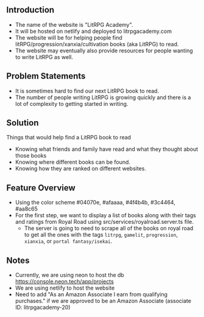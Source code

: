 ## Introduction
* The name of the website is "LitRPG Academy".
* It will be hosted on netlify and deployed to litrpgacademy.com
* The website will be for helping people find litRPG/progression/xanxia/cultivation books (aka LitRPG) to read.
* The website may eventually also provide resources for people wanting to write LitRPG as well.

## Problem Statements
* It is sometimes hard to find our next LitRPG book to read.
* The number of people writing LitRPG is growing quickly and there is a lot of complexity to getting started in writing.

## Solution
Things that would help find a LitRPG book to read
* Knowing what friends and family have read and what they thought about those books
* Knowing where different books can be found.
* Knowing how they are ranked on different websites.

## Feature Overview
* Using the color scheme #04070e, #afaaaa, #4f4b4b, #3c4464, #aa8c65
* For the first step, we want to display a list of books along with their tags and ratings from Royal Road using src/services/royalroad.server.ts file.
  * The server is going to need to scrape all of the books on royal road to get all the ones with the tags `litrpg`, `gamelit`, `progression`, `xianxia`, or `portal fantasy/isekai`.

## Notes
* Currently, we are using neon to host the db https://console.neon.tech/app/projects
* We are using netlify to host the website
* Need to add "As an Amazon Associate I earn from qualifying purchases." if we are approved to be an Amazon Associate (associate ID: litrpgacademy-20)
